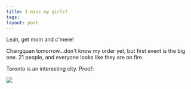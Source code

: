 ```yaml
---
title: I miss my girls!
tags: 
layout: post
---
```

Leah, get mom and c'mere!



Changquan tomorrow...don't know my order yet, but first event is the big one.  21 people, and everyone looks like they are on fire.  



Toronto is an interesting city.  Proof:



<img src="http://fuzzymonk.com/photos/wushu/2006PanAms/image/595/2006PAWC-Jason-Naked.gif" class="picture" />
